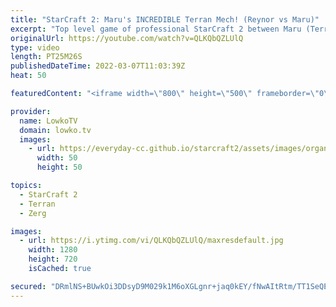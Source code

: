 ```yaml
---
title: "StarCraft 2: Maru's INCREDIBLE Terran Mech! (Reynor vs Maru)"
excerpt: "Top level game of professional StarCraft 2 between Maru (Terran) and Reynor (Zerg). Reynor decides to go for a Brood Lord timing attack versus Maru's passive Terran Mech style. While most players would just lose the game rigth then and there, Maru somehow manages to stabilize and counter attack.  Support"
originalUrl: https://youtube.com/watch?v=QLKQbQZLUlQ
type: video
length: PT25M26S
publishedDateTime: 2022-03-07T11:03:39Z
heat: 50

featuredContent: "<iframe width=\"800\" height=\"500\" frameborder=\"0\" src=\"https://www.youtube.com/embed/QLKQbQZLUlQ\" allow=\"accelerometer; autoplay; encrypted-media; gyroscope; picture-in-picture\" allowfullscreen></iframe>"

provider:
  name: LowkoTV
  domain: lowko.tv
  images:
    - url: https://everyday-cc.github.io/starcraft2/assets/images/organizations/lowko.tv-50x50.jpg
      width: 50
      height: 50

topics:
  - StarCraft 2
  - Terran
  - Zerg

images:
  - url: https://i.ytimg.com/vi/QLKQbQZLUlQ/maxresdefault.jpg
    width: 1280
    height: 720
    isCached: true

secured: "DRmlNS+BUwkOi3DDsyD9M029k1M6oXGLgnr+jaq0kEY/fNwAItRtm/TT1SeQEZH8wq9d5MaNwIqtFOSVpPqJTcCOXz3cwCOQaZr+U00F9Hnd60flOk23v45A9duFtyWA21GA/Y/f2qSDuTOtNvg8nxP5E6tbX2WWFpeqNd1nptA1A03ZMHt6+lKY8cEQgymxJF+izNMPxn6D0nAE2R5c+h0g9iZUMFsLOwPc2lK1zb55Xq9UROFTu34OG0jZ8LlTtVkjD+3Up+XvJJ6knZHGk0phaaqsPO8+pSfuLa6ZoFcr6UvaFHH4fRMiSSlWBcgcDhPXn9aXonXc/eNNCsBsTONV5dJB9p57+3t3DlcE2H0PI9TikRQbB74IgRitBfsUUmcz76acNuaOb0/WUkpB5i2+bKfz8EnqIQee/+F0EGE=;ve21Ecp6qnd/Mp6agOrr5Q=="
---
```


